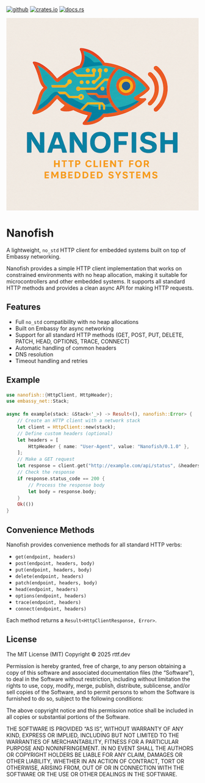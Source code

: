 [<img alt="github" src="https://img.shields.io/badge/github-rttfd/nanofish-37a8e0?style=for-the-badge&labelColor=555555&logo=github" height="20">](https://github.com/rttfd/nanofish)
[<img alt="crates.io" src="https://img.shields.io/crates/v/nanofish.svg?style=for-the-badge&color=ff8b94&logo=rust" height="20">](https://crates.io/crates/nanofish)
[<img alt="docs.rs" src="https://img.shields.io/badge/docs.rs-cetar-bedc9c?style=for-the-badge&labelColor=555555&logo=docs.rs" height="20">](https://docs.rs/nanofish)

![Dall-E generated nanofish image](https://raw.githubusercontent.com/rttfd/static/refs/heads/main/nanofish/nanofish.png)

# Nanofish

A lightweight, `no_std` HTTP client for embedded systems built on top of Embassy networking.

Nanofish provides a simple HTTP client implementation that works on constrained environments with no heap allocation, making it suitable for microcontrollers and other embedded systems. It supports all standard HTTP methods and provides a clean async API for making HTTP requests.

## Features

- Full `no_std` compatibility with no heap allocations
- Built on Embassy for async networking
- Support for all standard HTTP methods (GET, POST, PUT, DELETE, PATCH, HEAD, OPTIONS, TRACE, CONNECT)
- Automatic handling of common headers
- DNS resolution
- Timeout handling and retries

## Example

```rust
use nanofish::{HttpClient, HttpHeader};
use embassy_net::Stack;

async fn example(stack: &Stack<'_>) -> Result<(), nanofish::Error> {
    // Create an HTTP client with a network stack
    let client = HttpClient::new(stack);
    // Define custom headers (optional)
    let headers = [
        HttpHeader { name: "User-Agent", value: "Nanofish/0.1.0" },
    ];
    // Make a GET request
    let response = client.get("http://example.com/api/status", &headers).await?;
    // Check the response
    if response.status_code == 200 {
        // Process the response body
        let body = response.body;
    }
    Ok(())
}
```

## Convenience Methods

Nanofish provides convenience methods for all standard HTTP verbs:

- `get(endpoint, headers)`
- `post(endpoint, headers, body)`
- `put(endpoint, headers, body)`
- `delete(endpoint, headers)`
- `patch(endpoint, headers, body)`
- `head(endpoint, headers)`
- `options(endpoint, headers)`
- `trace(endpoint, headers)`
- `connect(endpoint, headers)`

Each method returns a `Result<HttpClientResponse, Error>`.

## License

The MIT License (MIT)
Copyright © 2025 rttf.dev

Permission is hereby granted, free of charge, to any person obtaining a copy of this software and associated documentation files (the “Software”), to deal in the Software without restriction, including without limitation the rights to use, copy, modify, merge, publish, distribute, sublicense, and/or sell copies of the Software, and to permit persons to whom the Software is furnished to do so, subject to the following conditions:

The above copyright notice and this permission notice shall be included in all copies or substantial portions of the Software.

THE SOFTWARE IS PROVIDED “AS IS”, WITHOUT WARRANTY OF ANY KIND, EXPRESS OR IMPLIED, INCLUDING BUT NOT LIMITED TO THE WARRANTIES OF MERCHANTABILITY, FITNESS FOR A PARTICULAR PURPOSE AND NONINFRINGEMENT. IN NO EVENT SHALL THE AUTHORS OR COPYRIGHT HOLDERS BE LIABLE FOR ANY CLAIM, DAMAGES OR OTHER LIABILITY, WHETHER IN AN ACTION OF CONTRACT, TORT OR OTHERWISE, ARISING FROM, OUT OF OR IN CONNECTION WITH THE SOFTWARE OR THE USE OR OTHER DEALINGS IN THE SOFTWARE.